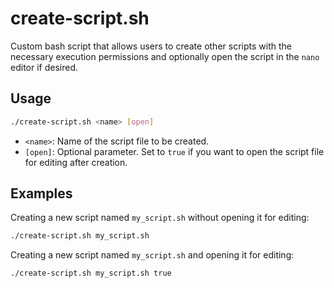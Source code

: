 # create-script.sh

Custom bash script that allows users to create other scripts with the necessary execution permissions and optionally open the script in the `nano` editor if desired.

## Usage
```bash
./create-script.sh <name> [open]
```

- `<name>`: Name of the script file to be created.
- `[open]`: Optional parameter. Set to `true` if you want to open the script file for editing after creation.

## Examples

Creating a new script named `my_script.sh` without opening it for editing:

```bash
./create-script.sh my_script.sh
```

Creating a new script named `my_script.sh` and opening it for editing:

```bash
./create-script.sh my_script.sh true
```